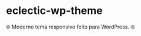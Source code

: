 # eclectic-wp-theme

:globe_with_meridians: Moderno tema responsivo feito para WordPress. :globe_with_meridians:
